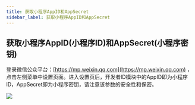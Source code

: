 ```yaml
---
title: 获取小程序AppID和AppSecret   
sidebar_label: 获取小程序AppID和AppSecret
---
```



## 获取小程序AppID(小程序ID)和AppSecret(小程序密钥)

登录微信公众平台：[https://mp.weixin.qq.com](https://mp.weixin.qq.com) ， 点击左侧菜单中设置页面。进入设置页后，开发者ID模块中的AppID即为小程序ID，AppSecret即为小程序密钥，请注意该参数的安全性和保密。 

![](/img/mini/appid.png)
